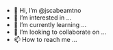 - 👋 Hi, I’m @jscabeamtno
- 👀 I’m interested in ...
- 🌱 I’m currently learning ...
- 💞️ I’m looking to collaborate on ...
- 📫 How to reach me ...

<!---
jscabeamtno/jscabeamtno is a ✨ special ✨ repository because its `README.md` (this file) appears on your GitHub profile.
You can click the Preview link to take a look at your changes.
--->
